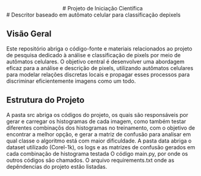 <center># Projeto de Iniciação Científica</center>
# Descritor baseado em autômato celular para classificação depixels


## Visão Geral
Este repositório abriga o código-fonte e materiais relacionados ao projeto de pesquisa dedicado à análise e classificação de pixels por meio de autômatos celulares. 
O objetivo central é desenvolver uma abordagem eficaz para a análise e descrição de pixels, utilizando autômatos celulares para modelar relações discretas locais e propagar esses processos para discriminar eficientemente imagens como um todo.

## Estrutura do Projeto
A pasta src abriga os códigos do projeto, os quais são responsáveis por gerar e carregar os histogramas de cada imagem, como também testar diferentes combinaçõs dos histogramas no treinamento, com o objetivo de encontrar a melhor opção, e gerar a matriz de confusão para analisar em qual classe o algoritmo está com maior dificuldade.
A pasta data abriga o dataset utilizado (Corel-1k), os logs e as matrizes de confusão gerados em cada combinação de histograma testada 
O código main.py, por onde os outros códigos são chamados.
O arquivo requirements.txt onde as depêndencias do projeto estão listadas.
